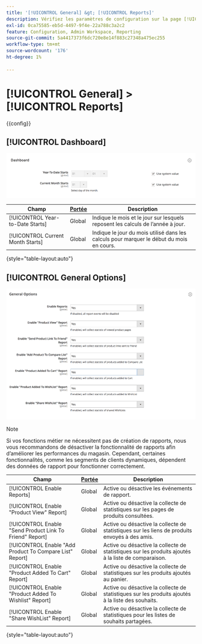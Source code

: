```yaml
---
title: '[!UICONTROL General] &gt; [!UICONTROL Reports]'
description: Vérifiez les paramètres de configuration sur la page [!UICONTROL General] &gt; [!UICONTROL Reports] de l’administrateur Commerce.
exl-id: 0ca75585-eb5d-4497-9f4e-22a788c3a2c2
feature: Configuration, Admin Workspace, Reporting
source-git-commit: 5a4417373f6dc720e8e14f883c27348a475ec255
workflow-type: tm+mt
source-wordcount: '176'
ht-degree: 1%

---
```


# [!UICONTROL General] > [!UICONTROL Reports]

{{config}}

## [!UICONTROL Dashboard]

![Tableau de bord](./assets/reports-dashboard.png)<!-- zoom -->

<!-- [Dashboard](https://experienceleague.adobe.com/fr/docs/commerce-admin/start/admin/tools/admin-dashboard) -->

| Champ | [Portée](../../getting-started/websites-stores-views.md#scope-settings) | Description |
|--- |--- |--- |
| [!UICONTROL Year-to-Date Starts] | Global | Indique le mois et le jour sur lesquels reposent les calculs de l’année à jour. |
| [!UICONTROL Current Month Starts] | Global | Indique le jour du mois utilisé dans les calculs pour marquer le début du mois en cours. |

{style="table-layout:auto"}

## [!UICONTROL General Options]

![Options générales](./assets/reports-general-options.png)<!-- zoom -->

>[!NOTE]
>
>Si vos fonctions métier ne nécessitent pas de création de rapports, nous vous recommandons de désactiver la fonctionnalité de rapports afin d’améliorer les performances du magasin. Cependant, certaines fonctionnalités, comme les segments de clients dynamiques, dépendent des données de rapport pour fonctionner correctement.

| Champ | [Portée](../../getting-started/websites-stores-views.md#scope-settings) | Description |
|--- |--- |--- |
| [!UICONTROL Enable Reports] | Global | Active ou désactive les événements de rapport. |
| [!UICONTROL Enable "Product View" Report] | Global | Active ou désactive la collecte de statistiques sur les pages de produits consultées. |
| [!UICONTROL Enable "Send Product Link To Friend" Report] | Global | Active ou désactive la collecte de statistiques sur les liens de produits envoyés à des amis. |
| [!UICONTROL Enable "Add Product To Compare List" Report] | Global | Active ou désactive la collecte de statistiques sur les produits ajoutés à la liste de comparaison. |
| [!UICONTROL Enable "Product Added To Cart" Report] | Global | Active ou désactive la collecte de statistiques sur les produits ajoutés au panier. |
| [!UICONTROL Enable "Product Added To Wishlist" Report] | Global | Active ou désactive la collecte de statistiques sur les produits ajoutés à la liste des souhaits. |
| [!UICONTROL Enable "Share WishList" Report] | Global | Active ou désactive la collecte de statistiques pour les listes de souhaits partagées. |

{style="table-layout:auto"}
